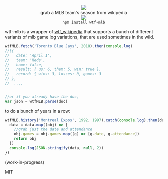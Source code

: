 <div align="center">
  <img src="https://cloud.githubusercontent.com/assets/399657/23590290/ede73772-01aa-11e7-8915-181ef21027bc.png" />
  <div>grab a MLB team's season from wikipedia</div>
  <a href="https://npmjs.org/package/wtf-mlb">
    <img src="https://img.shields.io/npm/v/wtf-mlb.svg?style=flat-square" />
  </a>
  <!-- <a href="https://nodejs.org/api/documentation.html#documentation_stability_index">
    <img src="https://img.shields.io/badge/stability-stable-green.svg?style=flat-square" />
  </a>
  <a href="https://www.codacy.com/app/spencerkelly86/efrt">
    <img src="https://api.codacy.com/project/badge/grade/fc03e2761c8c471c8f84141abf2704de" />
  </a>
  <a href="https://www.codacy.com/app/spencerkelly86/efrt">
    <img src="https://api.codacy.com/project/badge/Coverage/fc03e2761c8c471c8f84141abf2704de" />
  </a> -->
</div>

<div align="center">
  <code>npm install wtf-mlb</code>
</div>

wtf-mlb is a wrapper of [wtf_wikipedia](https://github.com/spencermountain/wtf_wikipedia/) that supports a bunch of different variants of mlb game log variations, that are used sometimes in the wild.

```js
wtfMLB.fetch('Toronto Blue Jays', 2018).then(console.log)
//[{
//   date: 'April 1',
//   team: 'Reds',
//   home: false,
//   result: { us: 6, them: 5, win: true },
//   record: { wins: 3, losses: 0, games: 3
// },
//  ....


//or if you already have the doc,
var json = wtfMLB.parse(doc)
```

to do a bunch of years in a row:
```js
wtfMLB.history('Montreal Expos', 1992, 1997).catch(console.log).then(data => {
  data = data.map((obj) => {
    //grab just the date and attendance
    obj.games = obj.games.map((g) => [g.date, g.attendance])
    return obj
  })
  console.log(JSON.stringify(data, null, 2))
})
```

(work-in-progress)

MIT
